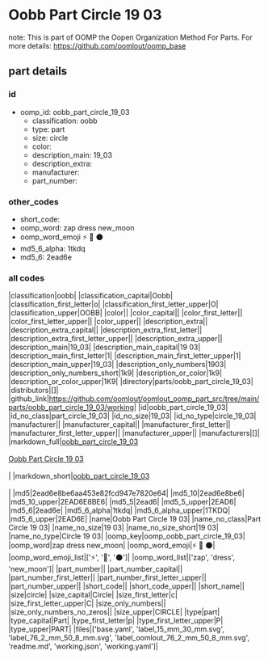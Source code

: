 # Oobb Part Circle 19 03  

note: This is part of OOMP the Oopen Organization Method For Parts. For more details: https://github.com/oomlout/oomp_base

##  part details





### id
* oomp_id: oobb_part_circle_19_03
  * classification: oobb
  * type: part
  * size: circle
  * color: 
  * description_main: 19_03
  * description_extra: 
  * manufacturer: 
  * part_number: 

### other_codes
* short_code: 
* oomp_word: zap dress new_moon
* oomp_word_emoji :zap: :dress: :new_moon:
* md5_6_alpha: 1tkdq
* md5_6: 2ead6e

### all codes 
|classification|oobb|
|classification_capital|Oobb|
|classification_first_letter|o|
|classification_first_letter_upper|O|
|classification_upper|OOBB|
|color||
|color_capital||
|color_first_letter||
|color_first_letter_upper||
|color_upper||
|description_extra||
|description_extra_capital||
|description_extra_first_letter||
|description_extra_first_letter_upper||
|description_extra_upper||
|description_main|19_03|
|description_main_capital|19 03|
|description_main_first_letter|1|
|description_main_first_letter_upper|1|
|description_main_upper|19_03|
|description_only_numbers|1903|
|description_only_numbers_short|1k9|
|description_or_color|1k9|
|description_or_color_upper|1K9|
|directory|parts/oobb_part_circle_19_03|
|distributors|[]|
|github_link|https://github.com/oomlout/oomlout_oomp_part_src/tree/main/parts/oobb_part_circle_19_03/working|
|id|oobb_part_circle_19_03|
|id_no_class|part_circle_19_03|
|id_no_size|19_03|
|id_no_type|circle_19_03|
|manufacturer||
|manufacturer_capital||
|manufacturer_first_letter||
|manufacturer_first_letter_upper||
|manufacturer_upper||
|manufacturers|[]|
|markdown_full|[oobb_part_circle_19_03](https://github.com/oomlout/oomlout_oomp_part_src/tree/main/parts/oobb_part_circle_19_03/working)<br>[](https://github.com/oomlout/oomlout_oomp_part_src/tree/main/parts/oobb_part_circle_19_03/working)<br>[Oobb Part Circle 19 03](https://github.com/oomlout/oomlout_oomp_part_src/tree/main/parts/oobb_part_circle_19_03/working)<br><br>|
|markdown_short|[oobb_part_circle_19_03](https://github.com/oomlout/oomlout_oomp_part_src/tree/main/parts/oobb_part_circle_19_03/working)<br><br>|
|md5|2ead6e8be6aa453e82fcd947e7820e64|
|md5_10|2ead6e8be6|
|md5_10_upper|2EAD6E8BE6|
|md5_5|2ead6|
|md5_5_upper|2EAD6|
|md5_6|2ead6e|
|md5_6_alpha|1tkdq|
|md5_6_alpha_upper|1TKDQ|
|md5_6_upper|2EAD6E|
|name|Oobb Part Circle 19 03|
|name_no_class|Part Circle 19 03|
|name_no_size|19 03|
|name_no_size_short|19 03|
|name_no_type|Circle 19 03|
|oomp_key|oomp_oobb_part_circle_19_03|
|oomp_word|zap dress new_moon|
|oomp_word_emoji|:zap: :dress: :new_moon:|
|oomp_word_emoji_list|[':zap:', ':dress:', ':new_moon:']|
|oomp_word_list|['zap', 'dress', 'new_moon']|
|part_number||
|part_number_capital||
|part_number_first_letter||
|part_number_first_letter_upper||
|part_number_upper||
|short_code||
|short_code_upper||
|short_name||
|size|circle|
|size_capital|Circle|
|size_first_letter|c|
|size_first_letter_upper|C|
|size_only_numbers||
|size_only_numbers_no_zeros||
|size_upper|CIRCLE|
|type|part|
|type_capital|Part|
|type_first_letter|p|
|type_first_letter_upper|P|
|type_upper|PART|
|files|['base.yaml', 'label_15_mm_30_mm.svg', 'label_76_2_mm_50_8_mm.svg', 'label_oomlout_76_2_mm_50_8_mm.svg', 'readme.md', 'working.json', 'working.yaml']|
